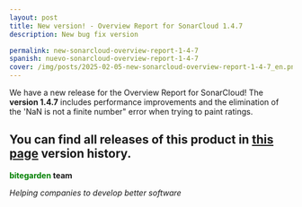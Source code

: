 ```yaml
---
layout: post
title: New version! - Overview Report for SonarCloud 1.4.7
description: New bug fix version

permalink: new-sonarcloud-overview-report-1-4-7
spanish: nuevo-sonarcloud-overview-report-1-4-7
cover: /img/posts/2025-02-05-new-sonarcloud-overview-report-1-4-7_en.png
---
```


We have a new release for the Overview Report for SonarCloud! The **version 1.4.7** includes performance improvements and the elimination of the 'NaN is not a finite number" error when trying to paint ratings. 

You can find all releases of this product in [this page](https://marketplace.bitegarden.com/product/bitegardenSonarCloudPortfolio) version history. 
---
**<span style="color: green">bitegarden</span> team**

_Helping companies to develop better software_
